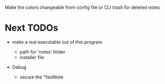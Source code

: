 Make the colors changeable from config file or CLI
trash for deleted notes

# Next TODOs

- make a real executable out of this program

  - path for 'notes' folder
  - installer file

- Debug

  - secure the "fastNote <title> <content>" syntax

- Refactor

  - function for 'error'

- put number direcly after delete or read

